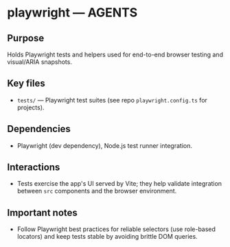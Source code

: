 # playwright — AGENTS

## Purpose

Holds Playwright tests and helpers used for end-to-end browser testing and visual/ARIA snapshots.

## Key files

- `tests/` — Playwright test suites (see repo `playwright.config.ts` for projects).

## Dependencies

- Playwright (dev dependency), Node.js test runner integration.

## Interactions

- Tests exercise the app's UI served by Vite; they help validate integration between `src` components and the browser environment.

## Important notes

- Follow Playwright best practices for reliable selectors (use role-based locators) and keep tests stable by avoiding brittle DOM queries.
